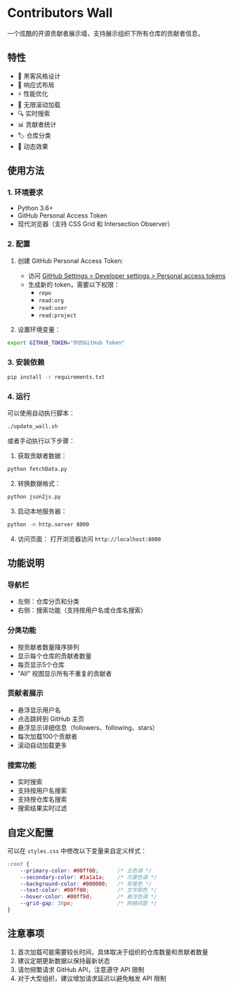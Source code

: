 # Contributors Wall

一个炫酷的开源贡献者展示墙，支持展示组织下所有仓库的贡献者信息。

## 特性

- 🎨 黑客风格设计
- 📱 响应式布局
- ⚡️ 性能优化
- 🔄 无限滚动加载
- 🔍 实时搜索
- 📊 贡献者统计
- 🏷️ 仓库分类
- 💫 动态效果

## 使用方法

### 1. 环境要求

- Python 3.6+
- GitHub Personal Access Token
- 现代浏览器（支持 CSS Grid 和 Intersection Observer）

### 2. 配置

1. 创建 GitHub Personal Access Token:
   - 访问 [GitHub Settings > Developer settings > Personal access tokens](https://github.com/settings/tokens)
   - 生成新的 token，需要以下权限：
     - `repo`
     - `read:org`
     - `read:user`
     - `read:project`

2. 设置环境变量：
```bash
export GITHUB_TOKEN="你的GitHub Token"
```

### 3. 安装依赖

```bash
pip install -r requirements.txt
```

### 4. 运行

可以使用自动执行脚本：
```bash
./update_wall.sh
```

或者手动执行以下步骤：

1. 获取贡献者数据：
```bash
python fetchData.py
```

2. 转换数据格式：
```bash
python json2js.py
```

3. 启动本地服务器：
```bash
python -m http.server 8000
```

4. 访问页面：
打开浏览器访问 `http://localhost:8000`

## 功能说明

### 导航栏
- 左侧：仓库分页和分类
- 右侧：搜索功能（支持按用户名或仓库名搜索）

### 分类功能
- 按贡献者数量降序排列
- 显示每个仓库的贡献者数量
- 每页显示5个仓库
- "All" 视图显示所有不重复的贡献者

### 贡献者展示
- 悬浮显示用户名
- 点击跳转到 GitHub 主页
- 悬浮显示详细信息（followers、following、stars）
- 每次加载100个贡献者
- 滚动自动加载更多

### 搜索功能
- 实时搜索
- 支持按用户名搜索
- 支持按仓库名搜索
- 搜索结果实时过滤

## 自定义配置

可以在 `styles.css` 中修改以下变量来自定义样式：
```css
:root {
    --primary-color: #00ff00;      /* 主色调 */
    --secondary-color: #1a1a1a;    /* 次要色调 */
    --background-color: #000000;   /* 背景色 */
    --text-color: #00ff00;         /* 文字颜色 */
    --hover-color: #00ff9d;        /* 悬浮色调 */
    --grid-gap: 30px;              /* 网格间距 */
}
```

## 注意事项

1. 首次加载可能需要较长时间，具体取决于组织的仓库数量和贡献者数量
2. 建议定期更新数据以保持最新状态
3. 请勿频繁请求 GitHub API，注意遵守 API 限制
4. 对于大型组织，建议增加请求延迟以避免触发 API 限制 